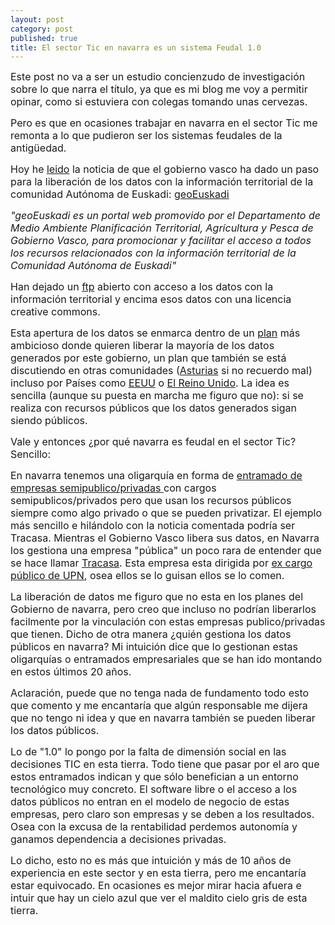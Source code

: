 ```yaml
---
layout: post
category: post
published: true
title: El sector Tic en navarra es un sistema Feudal 1.0
---
```


<p><span style="font-size: medium;">Este post no va a ser un estudio concienzudo de investigación sobre lo que narra el título, ya que es mi blog me voy a permitir opinar, como si estuviera con colegas tomando unas cervezas.&nbsp;</span></p><p><span style="font-size: medium;">Pero es que en ocasiones trabajar en navarra en el sector Tic me remonta a lo que pudieron ser los sistemas feudales de la antigüedad.&nbsp;</span></p><p><span style="font-size: medium;">Hoy he <a title="geoEuskadi" href="http://eadminblog.net/post/2010/02/21/geoeuskadi-libera-informacian-geografica">leido</a> la noticia de que el gobierno vasco ha dado un paso para la liberación de los datos con la información territorial de la comunidad Autónoma de Euskadi: <a title="geoesukadi" href="http://www.geo.euskadi.net/s69-15375/es/">geoEuskadi</a>&nbsp;</span></p><p><span style="font-size: medium;"><em>"geoEuskadi es un portal web promovido por el Departamento de Medio Ambiente Planificación Territorial, Agrícultura y Pesca de Gobierno Vasco, para promocionar y facilitar el acceso a todos los recursos relacionados con la información territorial de la Comunidad Autónoma de Euskadi"</em></span></p><p><span style="font-size: medium;">Han dejado un <a title="ftp" href="tp://ftp.geo.euskadi.net/">ftp</a> abierto con acceso a los datos con la información territorial y encima esos datos con una licencia creative commons.&nbsp;</span></p><p><span style="font-size: medium;">Esta apertura de los datos se enmarca dentro de un <a title="plan" href="http://eadminblog.net/post/2010/01/23/proyecto-apertura-de-los-datos-publicos-open-data-euskadi">plan</a> más ambicioso donde quieren liberar la mayoría de los datos generados por este gobierno, un plan que también se está discutiendo en otras comunidades (<a title="asturias" href="http://datos.fundacionctic.org/2010/01/ciberpais-asturias-libera-sus-datos-publicos-ctic/">Asturias</a> si no recuerdo mal) incluso por Países como <a title="eeuu" href="http://data.gov/">EEUU</a> o <a title="Reino unido" href="http://data.gov.uk/">El Reino Unido</a>. La idea es sencilla (aunque su puesta en marcha me figuro que no): si se realiza con recursos públicos que los datos generados sigan siendo públicos.&nbsp;</span></p><p><span style="font-size: medium;">Vale y entonces ¿por qué navarra es feudal en el sector Tic? Sencillo:</span></p><p><span style="font-size: medium;">En navarra tenemos una oligarquía en forma de <a title="empresas" href="http://www.navarra.es/home_es/Gobierno+de+Navarra/Organigrama/Sociedades+publicas/">entramado de empresas semipublico/privadas </a>con cargos semipublicos/privados pero que usan los recursos públicos siempre como algo privado o que se pueden privatizar. El ejemplo más sencillo e hilándolo con la noticia comentada podría ser Tracasa. Mientras el Gobierno Vasco libera sus datos, en Navarra los gestiona una empresa "pública" un poco rara de entender que se hace llamar <a title="tracasa" href="http://www.tracasa.es/sobre-tracasa/sobre-tracasa+calidad.aspx">Tracasa</a>. Esta empresa esta dirigida por <a title="upn" href="http://www.tracasa.es/sobre-tracasa/sobre-tracasa+organizacion.aspx">ex cargo público de UPN</a>, osea ellos se lo guisan ellos se lo comen.&nbsp;</span></p><p><span style="font-size: medium;">La liberación de datos me figuro que no esta en los planes del Gobierno de navarra, pero creo que incluso no podrían liberarlos facilmente por la vinculación con estas empresas publico/privadas que tienen. Dicho de otra manera ¿quién gestiona los datos públicos en navarra? Mi intuición dice que lo gestionan estas oligarquías o entramados empresariales que se han ido montando en estos últimos 20 años.</span></p><p><span style="font-size: medium;">Aclaración, puede que no tenga nada de fundamento todo esto que comento y me encantaría que algún responsable me dijera que no tengo ni idea y que en navarra también se pueden liberar los datos públicos.&nbsp;</span></p><p><span style="font-size: medium;">Lo de "1.0" lo pongo por la falta de dimensión social en las decisiones TIC en esta tierra. Todo tiene que pasar por el aro que estos entramados indican y que sólo benefician a un entorno tecnológico muy concreto. El software libre o el acceso a los datos públicos no entran en el modelo de negocio de estas empresas, pero claro son empresas y se deben a los resultados. Osea con la excusa de la rentabilidad perdemos autonomía y ganamos dependencia a decisiones privadas.</span></p><p><span style="font-size: medium;">Lo dicho, esto no es más que intuición y más de 10 años de experiencia en este sector y en esta tierra, pero me encantaría estar equivocado. En ocasiones es mejor mirar hacia afuera e intuir que hay un cielo azul que ver el maldito cielo gris de esta tierra.</span></p>